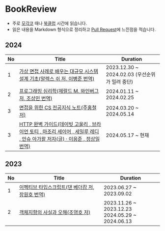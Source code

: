 # BookReview

- 주로 [모각코](https://github.com/ThinkAboutSoftware/OnlineSelfCodingGroup) 때나 [북클럽](https://github.com/ThinkAboutSoftware/AcademicConference) 시간에 읽습니다.
- 읽은 내용을 Markdown 형식으로 정리하고 [Pull Request](https://github.com/yeslee-v/BookReview/pulls)에 느낀점을 적습니다.

## 2024

| No  | Title                                                                                                                                                               | Duration                                       |
| --- | ------------------------------------------------------------------------------------------------------------------------------------------------------------------- | ---------------------------------------------- |
| 1   | [가상 면접 사례로 배우는 대규모 시스템 설계 기초(알렉스 쉬 저, 이병준 번역)](./System_Design_Interview/)                                                            | 2023.12.30 ~ 2024.02.03 (우선순위가 밀려 중단) |
| 2   | [프로그래밍 심리학(제랄드 M. 와인버그 저, 조상민 번역)](https://github.com/ThinkAboutSoftware/AcademicConference/tree/main/2024/ThePsychologyOfComputerProgramming) | 2024.01.11 ~ 2024.02.25                        |
| 3   | [면접을 위한 CS 전공지식 노트(주홍철 저)](./Computer_Science_Note/)                                                                                                 | 2024.03.20 ~ 2024.05.14                        |
| 3   | [HTTP 완벽 가이드(데이빗 고울리 , 브라이언 토티 , 마조리 세이어 , 세일루 레디 , 안슈 아가왈 저자(글) · 이응준 , 정상일 번역)]()                                                                                                 | 2024.05.17 ~ 현재                      |

## 2023

| No  | Title                                                                       | Duration                                                   |
| --- | --------------------------------------------------------------------------- | ---------------------------------------------------------- |
| 1   | [이펙티브 타입스크립트(댄 베더캄 저, 장원호 번역)](./Effective_TypeScript/) | 2023.06.27 ~ 2023.09.02                                    |
| 2   | [객체지향의 사실과 오해(조영호 저)](https://github.com/ThinkAboutSoftware/AcademicConference/tree/main/2024/TheEssenseOfObjectOrientation/yeshin)   | 2023.11.26 ~ 2023.12.23 <br> 2024.05.29 ~ 2024.06.13 |
